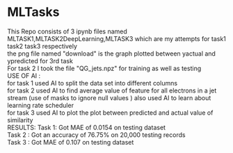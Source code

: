 # MLTasks
This Repo consists of 3 ipynb files named MLTASK1,MLTASK2DeepLearning,MLTASK3 which are my attempts for task1 task2 task3 respectively<br>
the png file named "download" is the graph plotted between yactual and ypredicted for 3rd task<br>
For task 2 I took the file "QG_jets.npz" for training as well as testing<br>
USE OF AI :<br>
for task 1 used AI to split the data set into different columns <br>for task 2 used AI to find average value of feature for all electrons in a jet stream (use of masks to ignore null values ) also used AI to learn about learning rate scheduler  <br>for task 3 used AI to plot the plot between predicted and actual value of similarity 
<br>RESULTS:
Task 1: Got MAE of 0.0154 on testing dataset<br>
Task 2 : Got an accuracy of 76.75% on 20,000 testing records<br>
Task 3 : Got MAE of 0.107 on testing dataset

